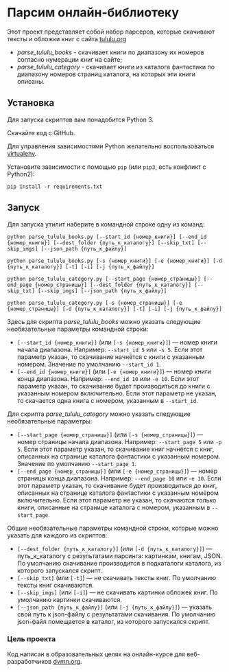 # Парсим онлайн-библиотеку

Этот проект представляет собой набор парсеров, которые скачивают тексты и обложки книг с сайта [tululu.org](https://tululu.org/)
- *parse_tululu_books* - скачивает книги по диапазону их номеров согласно нумерации книг на сайте;
- *parse_tululu_category* - скачивает книги из каталога фантастики по диапазону номеров страниц каталога, на которых эти книги описаны.

## Установка

Для запуска скриптов вам понадобится Python 3.

Скачайте код с GitHub.

Для управления зависимостями Python желательно воспользоваться [virtualenv](https://pypi.org/project/virtualenv/).

Установите зависимости с помощью `pip` (или `pip3`, есть конфликт с Python2):
```
pip install -r requirements.txt
```

## Запуск

Для запуска утилит наберите в командной строке одну из команд:
```
python parse_tululu_books.py [--start_id {номер_книги}] [--end_id {номер_книги}] [--dest_folder {путь_к_каталогу}] [--skip_txt] [--skip_imgs] [--json_path {путь_к_файлу}]

python parse_tululu_books.py [-s {номер_книги}] [-e {номер_книги}] [-d {путь_к_каталогу}] [-t] [-i] [-j {путь_к_файлу}]

python parse_tululu_category.py [--start_page {номер_страницы}] [--end_page {номер_страницы}] [--dest_folder {путь_к_каталогу}] [--skip_txt] [--skip_imgs] [--json_path {путь_к_файлу}]

python parse_tululu_category.py [-s {номер_страницы}] [-e {номер_страницы}] [-d {путь_к_каталогу}] [-t] [-i] [-j {путь_к_файлу}]
```
Здесь для скрипта *parse_tululu_books* можно указать следующие необязательные параметры командной строки:<br>
- `[--start_id {номер_книги}]` (или `[-s {номер_книги}]`) — номер книги начала диапазона. Например: `--start_id 5` или `-s 5`. Если этот параметр указан, то скачивание начнётся с книги с указанным номером. Значение по умолчанию `--start_id 1`.
- `[--end_id {номер_книги}]` (или `[-e {номер_книги}]`) — номер книги конца диапазона. Например: `--end_id 10` или `-e 10`. Если этот параметр указан, то скачивание будет производиться до книги с указанным номером включительно. Если этот параметр не указан, то скачается одна книга с номером, указанным в `--start_id`.

Для скрипта *parse_tululu_category* можно указать следующие необязательные параметры:
- `[--start_page {номер_страницы}]` (или `[-s {номер_страницы}]`) — номер страницы начала диапазона. Например: `--start_page 5` или `-p 5`. Если этот параметр указан, то скачивание книг начнётся с книг, описанных на странице каталога фантастики с указанным номером. Значение по умолчанию `--start_page 1`.
- `[--end_page {номер_страницы}]` (или `[-e {номер_страницы}]`) — номер страницы конца диапазона. Например: `--end_page 10` или `-e 10`. Если этот параметр указан, то скачивание будет производиться до книг, описанных на странице каталога фантастики с указанным номером включительно. Если этот параметр не указан, то скачаются только книги, описанные на странице каталога с номером, указанным в `--start_page`.

Общие необязательные параметры командной строки, которые можно указать для каждого из скриптов:
- `[--dest_folder {путь_к_каталогу}]` (или `[-d {путь_к_каталогу}]`) — путь_к_каталогу с результатами парсинга: картинкам, книгам, JSON. По умолчанию скачивание производится в подкаталоги каталога, из которого запускался скрипт.
- `[--skip_txt]` (или `[-t]`) — не скачивать тексты книг. По умолчанию тексты книг скачиваются.
- `[--skip_imgs]` (или `[-i]`) — не скачивать картинки обложек книг. По умолчанию картинки скачиваются.
- `[--json_path {путь_к_файлу}]` (или `[-j {путь_к_файлу}]`) — указать свой путь к json-файлу с результатами скачивания. По умолчанию json-файл помещается в каталог, из которого запускался скрипт.

### Цель проекта

Код написан в образовательных целях на онлайн-курсе для веб-разработчиков [dvmn.org](https://dvmn.org/).
